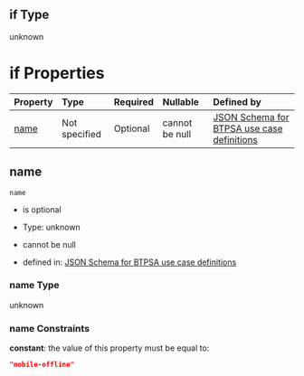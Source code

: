 ## if Type

unknown

# if Properties

| Property      | Type          | Required | Nullable       | Defined by                                                                                                                                                                                                        |
| :------------ | :------------ | :------- | :------------- | :---------------------------------------------------------------------------------------------------------------------------------------------------------------------------------------------------------------- |
| [name](#name) | Not specified | Optional | cannot be null | [JSON Schema for BTPSA use case definitions](btpsa-usecase-properties-services-items-allof-1-then-allof-71-if-properties-name.md "undefined#/properties/services/items/allOf/1/then/allOf/71/if/properties/name") |

## name



`name`

*   is optional

*   Type: unknown

*   cannot be null

*   defined in: [JSON Schema for BTPSA use case definitions](btpsa-usecase-properties-services-items-allof-1-then-allof-71-if-properties-name.md "undefined#/properties/services/items/allOf/1/then/allOf/71/if/properties/name")

### name Type

unknown

### name Constraints

**constant**: the value of this property must be equal to:

```json
"mobile-offline"
```
